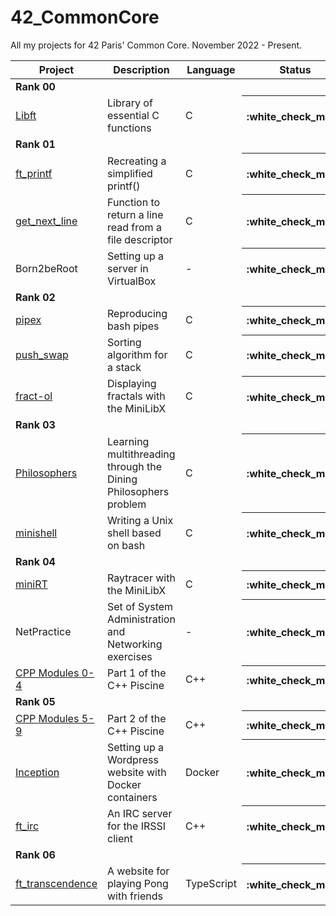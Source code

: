 # 42_CommonCore
All my projects for 42 Paris' Common Core. November 2022 - Present.

<table>
  <thead>
    <tr>
      <th>Project</th>
      <th>Description</th>
      <th>Language</th>
      <th>Status</th>
    </tr>
  </thead>
  <tbody>
    <tr>
      <td colspan="4"><b>Rank 00</b></td>
    </tr>
    <tr>
      <td><a href="https://github.com/alex-sdn/Libft">Libft</a></td>
      <td>Library of essential C functions</td>
      <td>C</td>
      <th>:white_check_mark:</th>
    </tr>
    <tr>
      <td colspan="4"><b>Rank 01</b></td>
    </tr>
    <tr>
      <td><a href="https://github.com/alex-sdn/ft_printf">ft_printf</a></td>
      <td>Recreating a simplified printf()</td>
      <td>C</a></td>
      <th>:white_check_mark:</th>
    </tr>
    <tr>
      <td><a href="https://github.com/alex-sdn/get_next_line">get_next_line</a></td>
      <td>Function to return a line read from a file descriptor</td>
      <td>C</td>
      <th>:white_check_mark:</th>
    </tr>
    <tr>
      <td>Born2beRoot</td>
      <td>Setting up a server in VirtualBox</td>
      <td> - </td>
      <th>:white_check_mark:</th>
    </tr>
    <tr>
      <td colspan="4"><b>Rank 02</b></td>
    </tr>
    <tr>
      <td><a href="https://github.com/alex-sdn/pipex">pipex</a></td>
      <td>Reproducing bash pipes</td>
      <td>C</a></td>
      <th>:white_check_mark:</th>
    </tr>
    <tr>
      <td><a href="https://github.com/alex-sdn/push_swap">push_swap</a></td>
      <td>Sorting algorithm for a stack</td>
      <td>C</a></td>
      <th>:white_check_mark:</th>
    </tr>
    <tr>
      <td><a href="https://github.com/alex-sdn/fract-ol">fract-ol</a></td>
      <td>Displaying fractals with the MiniLibX</td>
      <td>C</a></td>
      <th>:white_check_mark:</th>
    </tr>
    <tr>
      <td colspan="4"><b>Rank 03</b></td>
    </tr>
    <tr>
      <td><a href="https://github.com/alex-sdn/Philosophers">Philosophers</a></td>
      <td>Learning multithreading through the Dining Philosophers problem</td>
      <td>C</a></td>
      <th>:white_check_mark:</th>
    </tr>
    <tr>
      <td><a href="https://github.com/alex-sdn/minishell">minishell</a></td>
      <td>Writing a Unix shell based on bash</td>
      <td>C</a></td>
      <th>:white_check_mark:</th>
    </tr>
    <tr>
      <td colspan="4"><b>Rank 04</b></td>
    </tr>
    <tr>
      <td><a href="https://github.com/alex-sdn/miniRT">miniRT</a></td>
      <td>Raytracer with the MiniLibX</td>
      <td>C</a></td>
      <th>:white_check_mark:</th>
    </tr>
    <tr>
      <td>NetPractice</td>
      <td>Set of System Administration and Networking exercises</td>
      <td> - </a></td>
      <th>:white_check_mark:</th>
    </tr>
    <tr>
      <td><a href="https://github.com/alex-sdn/CPP_Modules">CPP Modules 0-4</a></td>
      <td>Part 1 of the C++ Piscine</td>
      <td>C++</a></td>
      <th>:white_check_mark:</th>
    </tr>
    <tr>
      <td colspan="4"><b>Rank 05</b></td>
    </tr>
    <tr>
      <td><a href="https://github.com/alex-sdn/CPP_Modules">CPP Modules 5-9</a></td>
      <td>Part 2 of the C++ Piscine</td>
      <td>C++</a></td>
      <th>:white_check_mark:</th>
    </tr>
    <tr>
      <td><a href="https://github.com/alex-sdn/Inception">Inception</a></td>
      <td>Setting up a Wordpress website with Docker containers</td>
      <td>Docker</a></td>
      <th>:white_check_mark:</th>
    </tr>
    <tr>
      <td><a href="https://github.com/swilene/42_ft_irc">ft_irc</a></td>
      <td>An IRC server for the IRSSI client</td>
      <td>C++</a></td>
      <th>:white_check_mark:</th>
    </tr>
    <tr>
      <td colspan="4"><b>Rank 06</b></td>
    </tr>
    <tr>
      <td><a href="https://github.com/alex-sdn/ft_transcendence">ft_transcendence</a></td>
      <td>A website for playing Pong with friends</td>
      <td>TypeScript</a></td>
      <th>:white_check_mark:</th>
    </tr>
    
